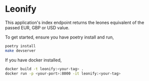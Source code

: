 # Leonify

This application's index endpoint returns the leones equivalent of the passed
EUR, GBP or USD value.

To get started, ensure you have poetry install and run,
```bash
poetry install
make devserver
```

If you have docker installed,
```bash
docker build -t leonify:<your-tag> .
docker run -p <your-port>:8000 -it leonify:<your-tag>
```
